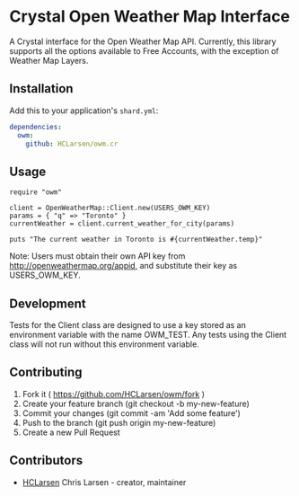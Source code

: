 # Crystal Open Weather Map Interface

A Crystal interface for the Open Weather Map API. Currently, this library supports all the options available to Free Accounts, with the exception of Weather Map Layers.

## Installation

Add this to your application's `shard.yml`:

```yaml
dependencies:
  owm:
    github: HCLarsen/owm.cr
```

## Usage

```crystal
require "owm"

client = OpenWeatherMap::Client.new(USERS_OWM_KEY)
params = { "q" => "Toronto" }
currentWeather = client.current_weather_for_city(params)

puts "The current weather in Toronto is #{currentWeather.temp}"
```

Note: Users must obtain their own API key from http://openweathermap.org/appid, and substitute their key as USERS_OWM_KEY.

## Development

Tests for the Client class are designed to use a key stored as an environment variable with the name OWM_TEST. Any tests using the Client class will not run without this environment variable.

## Contributing

1. Fork it ( https://github.com/HCLarsen/owm/fork )
2. Create your feature branch (git checkout -b my-new-feature)
3. Commit your changes (git commit -am 'Add some feature')
4. Push to the branch (git push origin my-new-feature)
5. Create a new Pull Request

## Contributors

- [HCLarsen](https://github.com/HCLarsen) Chris Larsen - creator, maintainer
